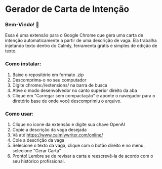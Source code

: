 # Gerador de Carta de Intenção

### Bem-Vindo! 👋

Essa é uma extensão para o Google Chrome que gera uma carta de intenção automaticamente a partir de uma descrição de vaga. Ela trabalha injetando texto dentro do Calmly, ferramenta grátis e simples de edição de texto.

### Como instalar:

1. Baixe o repositório em formato .zip
2. Descomprima-o no seu computador
3. Digite chrome://extensions/ na barra de busca
4. Ative o modo desenvolvedor no canto superior direito da aba
5. Clique em "Carregar sem compactação" e aponte o navegador para o diretório base de onde você descomprimiu o arquivo.


### Como usar:

1. Clique no ícone da extensão e digite sua chave OpenAI
2. Copie a descrição da vaga desejada
3. Vá até https://www.calmlywriter.com/online/
4. Cole a descrição da vaga
5. Selecione o texto da vaga, clique com o botão direito e no menu, selecione "Gerar Carta"
6. Pronto! Lembre se de revisar a carta e reescrevê-la de acordo com o seu histórico profissional.
